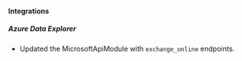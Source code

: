 
#### Integrations

##### Azure Data Explorer

- Updated the MicrosoftApiModule with `exchange_online` endpoints.

